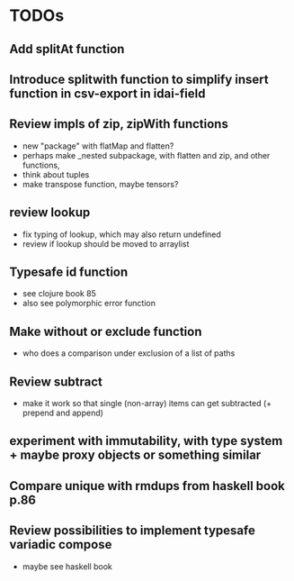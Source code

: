 # TODOs

## Add splitAt function

## Introduce splitwith function to simplify insert function in csv-export in idai-field

## Review impls of zip, zipWith functions

* new "package" with flatMap and flatten?
* perhaps make _nested subpackage, with flatten and zip, and other functions, 
* think about tuples
* make transpose function, maybe tensors?

## review lookup

* fix typing of lookup, which may also return undefined
* review if lookup should be moved to arraylist

## Typesafe id function 

* see clojure book 85
* also see polymorphic error function

## Make without or exclude function

* who does a comparison under exclusion of a list of paths

## Review subtract

* make it work so that single (non-array) items can get subtracted (+ prepend and append)

## experiment with immutability, with type system + maybe proxy objects or something similar

## Compare unique with rmdups from haskell book p.86

## Review possibilities to implement typesafe variadic compose

* maybe see haskell book


